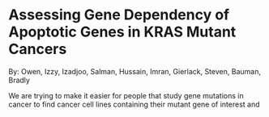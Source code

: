 # Assessing Gene Dependency of Apoptotic Genes in KRAS Mutant Cancers
By: Owen, Izzy, Izadjoo, Salman, Hussain, Imran, Gierlack, Steven, Bauman, Bradly

We are trying to make it easier for people that study gene mutations in cancer to find cancer cell lines containing their mutant gene of interest and 
